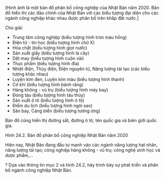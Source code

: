 [Hình ảnh là một bản đồ phân bố công nghiệp của Nhật Bản năm 2020. Bản đồ hiển thị các đảo chính của Nhật Bản với các biểu tượng đại diện cho các ngành công nghiệp khác nhau được phân bố trên khắp đất nước.]

Chú giải:
- Trung tâm công nghiệp (biểu tượng hình tròn màu hồng)
- Điện tử - tin học (biểu tượng hình chữ X)
- Hóa chất (biểu tượng hình giọt nước)
- Sản xuất giấy (biểu tượng hình lá cây)
- Dệt may (biểu tượng hình cuộn vải)
- Thực phẩm (biểu tượng hình đĩa)
- Nhiệt điện, Thủy điện, Điện nguyên tử, Năng lượng tái tạo (các biểu tượng khác nhau)
- Luyện kim đen, Luyện kim màu (biểu tượng hình thanh)
- Cơ khí (biểu tượng hình bánh răng)
- Hàng không - vũ trụ (biểu tượng hình máy bay)
- Đóng tàu (biểu tượng hình tàu thủy)
- Sản xuất ô tô (biểu tượng hình ô tô)
- Điểm du lịch (biểu tượng hình ngôi sao)
- Sân bay, Cảng biển (biểu tượng tương ứng)

Bản đồ cũng hiển thị đường sắt, đường ô tô, tên quốc gia và biên giới quốc gia.

Hình 24.2. Bản đồ phân bố công nghiệp Nhật Bản năm 2020

Hiện nay, Nhật Bản đang đầu tư mạnh vào các ngành năng lượng hạt nhân, năng lượng tái tạo; công nghiệp hàng không - vũ trụ; công nghệ sinh học và dược phẩm,...

? Dựa vào thông tin mục 2 và hình 24.2, hãy trình bày sự phát triển và phân bố ngành công nghiệp Nhật Bản.